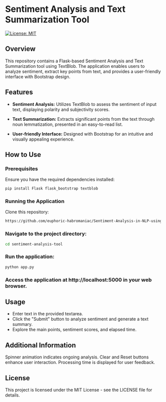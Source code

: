 # Sentiment Analysis and Text Summarization Tool

[![License: MIT](https://img.shields.io/badge/License-MIT-yellow.svg)](https://opensource.org/licenses/MIT)

## Overview

This repository contains a Flask-based Sentiment Analysis and Text Summarization tool using TextBlob. The application enables users to analyze sentiment, extract key points from text, and provides a user-friendly interface with Bootstrap design.

## Features

- **Sentiment Analysis:** Utilizes TextBlob to assess the sentiment of input text, displaying polarity and subjectivity scores.

- **Text Summarization:** Extracts significant points from the text through noun lemmatization, presented in an easy-to-read list.

- **User-friendly Interface:** Designed with Bootstrap for an intuitive and visually appealing experience.

## How to Use

### Prerequisites

Ensure you have the required dependencies installed:

```bash
pip install Flask flask_bootstrap textblob
```

### Running the Application

Clone this repository:

```bash
https://github.com/euphoric-habromaniac/Sentiment-Analysis-in-NLP-using-Python-and-Flask.git
```

### Navigate to the project directory:

```bash
cd sentiment-analysis-tool
```

### Run the application:

```bash
python app.py
```

### Access the application at http://localhost:5000 in your web browser.

## Usage
- Enter text in the provided textarea.
- Click the "Submit" button to analyze sentiment and generate a text summary.
- Explore the main points, sentiment scores, and elapsed time.

## Additional Information
Spinner animation indicates ongoing analysis.
Clear and Reset buttons enhance user interaction.
Processing time is displayed for user feedback.

## License
This project is licensed under the MIT License - see the LICENSE file for details.
